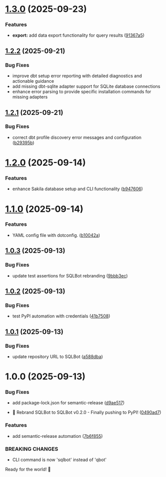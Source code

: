 # [1.3.0](https://github.com/AnthusAI/SQLBot/compare/v1.2.1...v1.3.0) (2025-09-23)


### Features

* **export:** add data export functionality for query results ([91367a5](https://github.com/AnthusAI/SQLBot/commit/91367a5f92f067c3e64c56dbc8aa82aaebf92c40))

## [1.2.2](https://github.com/AnthusAI/SQLBot/compare/v1.2.1...v1.2.2) (2025-09-21)


### Bug Fixes

* improve dbt setup error reporting with detailed diagnostics and actionable guidance
* add missing dbt-sqlite adapter support for SQLite database connections
* enhance error parsing to provide specific installation commands for missing adapters

## [1.2.1](https://github.com/AnthusAI/SQLBot/compare/v1.2.0...v1.2.1) (2025-09-21)


### Bug Fixes

* correct dbt profile discovery error messages and configuration ([b29395b](https://github.com/AnthusAI/SQLBot/commit/b29395b2854c6beed906f6e0283da066c39f2f41))

# [1.2.0](https://github.com/AnthusAI/SQLBot/compare/v1.1.0...v1.2.0) (2025-09-14)


### Features

* enhance Sakila database setup and CLI functionality ([b947606](https://github.com/AnthusAI/SQLBot/commit/b9476063dc7b19913c9a93796921baaa7dd97a87))

# [1.1.0](https://github.com/AnthusAI/SQLBot/compare/v1.0.3...v1.1.0) (2025-09-14)


### Features

* YAML config file with dotconfig. ([b10042a](https://github.com/AnthusAI/SQLBot/commit/b10042a3d7973766eb55e9578db0fb05da03d3cb))

## [1.0.3](https://github.com/AnthusAI/SQLBot/compare/v1.0.2...v1.0.3) (2025-09-13)


### Bug Fixes

* update test assertions for SQLBot rebranding ([9bbb3ec](https://github.com/AnthusAI/SQLBot/commit/9bbb3ecf5490ee53e6e8d9bf4f19000d86a879fb))

## [1.0.2](https://github.com/AnthusAI/SQLBot/compare/v1.0.1...v1.0.2) (2025-09-13)


### Bug Fixes

* test PyPI automation with credentials ([41b7508](https://github.com/AnthusAI/SQLBot/commit/41b750877dd664fddadcea77955b0fd8e822d810))

## [1.0.1](https://github.com/AnthusAI/SQLBot/compare/v1.0.0...v1.0.1) (2025-09-13)


### Bug Fixes

* update repository URL to SQLBot ([a588dba](https://github.com/AnthusAI/SQLBot/commit/a588dbaaa421bdf7848579797101c4224ddd2cba))

# 1.0.0 (2025-09-13)


### Bug Fixes

* add package-lock.json for semantic-release ([d9ae517](https://github.com/AnthusAI/SQLBot/commit/d9ae517f19e3cdab4d158e0872e205b09f2d0df8))


* 🎉 Rebrand SQLBot to SQLBot v0.2.0 - Finally pushing to PyPI! ([0490ad7](https://github.com/AnthusAI/SQLBot/commit/0490ad7ba388d163f33443a2ac41e182778316f2))


### Features

* add semantic-release automation ([7b6f855](https://github.com/AnthusAI/SQLBot/commit/7b6f855b1505abeb40e93e9144267c997e97c945))


### BREAKING CHANGES

* CLI command is now 'sqlbot' instead of 'qbot'

Ready for the world! 🚀
